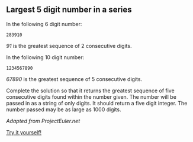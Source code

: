 ## Largest 5 digit number in a series

In the following 6 digit number:

```
283910
```

*91* is the greatest sequence of 2 consecutive digits.

In the following 10 digit number:

```
1234567890
```

*67890* is the greatest sequence of 5 consecutive digits.

Complete the solution so that it returns the greatest sequence of five consecutive digits found within the number given. The number will be passed in as a string of only digits. It should return a five digit integer. The number passed may be as large as 1000 digits.

*Adapted from ProjectEuler.net*

[Try it yourself!](https://www.codewars.com/kata/51675d17e0c1bed195000001)
